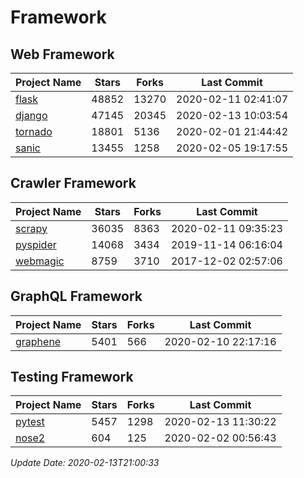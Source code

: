 # Framework

## Web Framework

| Project Name | Stars | Forks | Last Commit |
| ------------ | ----- | ----- | ----------- |
| [flask](https://github.com/pallets/flask) | 48852 | 13270 | 2020-02-11 02:41:07 |
| [django](https://github.com/django/django) | 47145 | 20345 | 2020-02-13 10:03:54 |
| [tornado](https://github.com/tornadoweb/tornado) | 18801 | 5136 | 2020-02-01 21:44:42 |
| [sanic](https://github.com/huge-success/sanic) | 13455 | 1258 | 2020-02-05 19:17:55 |

## Crawler Framework

| Project Name | Stars | Forks | Last Commit |
| ------------ | ----- | ----- | ----------- |
| [scrapy](https://github.com/scrapy/scrapy) | 36035 | 8363 | 2020-02-11 09:35:23 |
| [pyspider](https://github.com/binux/pyspider) | 14068 | 3434 | 2019-11-14 06:16:04 |
| [webmagic](https://github.com/code4craft/webmagic) | 8759 | 3710 | 2017-12-02 02:57:06 |

## GraphQL Framework

| Project Name | Stars | Forks | Last Commit |
| ------------ | ----- | ----- | ----------- |
| [graphene](https://github.com/graphql-python/graphene) | 5401 | 566 | 2020-02-10 22:17:16 |

## Testing Framework

| Project Name | Stars | Forks | Last Commit |
| ------------ | ----- | ----- | ----------- |
| [pytest](https://github.com/pytest-dev/pytest) | 5457 | 1298 | 2020-02-13 11:30:22 |
| [nose2](https://github.com/nose-devs/nose2) | 604 | 125 | 2020-02-02 00:56:43 |

*Update Date: 2020-02-13T21:00:33*